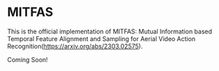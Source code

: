 # MITFAS
This is the official implementation of MITFAS: Mutual Information based Temporal Feature Alignment and Sampling for Aerial Video Action Recognition(https://arxiv.org/abs/2303.02575).

Coming Soon!
